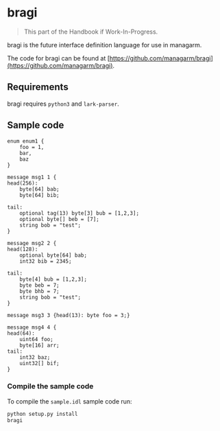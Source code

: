 # bragi

> This part of the Handbook if Work-In-Progress.

bragi is the future interface definition language for use in managarm.

The code for bragi can be found at [https://github.com/managarm/bragi](https://github.com/managarm/bragi).

## Requirements
bragi requires `python3` and `lark-parser`.

## Sample code
```
enum enum1 {
	foo = 1,
	bar,
	baz
}

message msg1 1 {
head(256):
	byte[64] bab;
	byte[64] bib;

tail:
	optional tag(13) byte[3] bub = [1,2,3];
	optional byte[] beb = [7];
	string bob = "test";
}

message msg2 2 {
head(128):
	optional byte[64] bab;
	int32 bib = 2345;

tail:
	byte[4] bub = [1,2,3];
	byte beb = 7;
	byte bhb = 7;
	string bob = "test";
}

message msg3 3 {head(13): byte foo = 3;}

message msg4 4 {
head(64):
	uint64 foo;
	byte[16] arr;
tail:
	int32 baz;
	uint32[] bif;
}
```

### Compile the sample code
To compile the `sample.idl` sample code run:
```sh
python setup.py install
bragi
```
